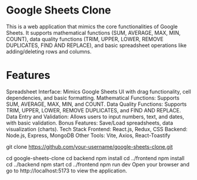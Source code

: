 
# Google Sheets Clone
This is a web application that mimics the core functionalities of Google Sheets. It supports mathematical functions (SUM, AVERAGE, MAX, MIN, COUNT), data quality functions (TRIM, UPPER, LOWER, REMOVE DUPLICATES, FIND AND REPLACE), and basic spreadsheet operations like adding/deleting rows and columns.

# Features
Spreadsheet Interface: Mimics Google Sheets UI with drag functionality, cell dependencies, and basic formatting.
Mathematical Functions: Supports SUM, AVERAGE, MAX, MIN, and COUNT.
Data Quality Functions: Supports TRIM, UPPER, LOWER, REMOVE DUPLICATES, and FIND AND REPLACE.
Data Entry and Validation: Allows users to input numbers, text, and dates, with basic validation.
Bonus Features: Save/Load spreadsheets, data visualization (charts).
Tech Stack
Frontend: React.js, Redux, CSS
Backend: Node.js, Express, MongoDB
Other Tools: Vite, Axios, React-Toastify

git clone https://github.com/your-username/google-sheets-clone.git

cd google-sheets-clone
cd backend
npm install
cd ../frontend
npm install
cd ../backend
npm start
cd ../frontend
npm run dev
Open your browser and go to http://localhost:5173 to view the application.
